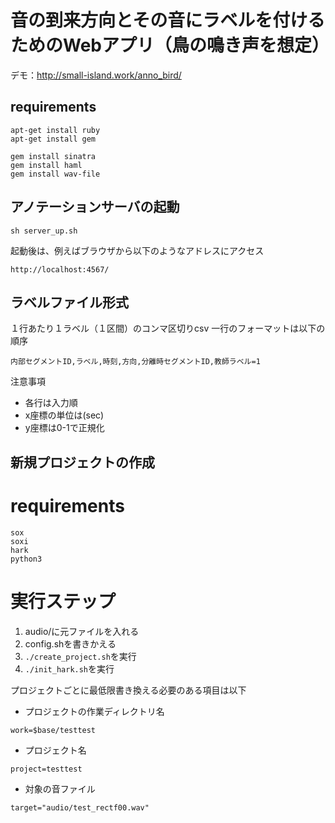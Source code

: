 # 音の到来方向とその音にラベルを付けるためのWebアプリ（鳥の鳴き声を想定）

デモ：http://small-island.work/anno_bird/

requirements
----------------
```
apt-get install ruby
apt-get install gem
```

```
gem install sinatra
gem install haml
gem install wav-file
```

アノテーションサーバの起動
----------------

```
sh server_up.sh
```

起動後は、例えばブラウザから以下のようなアドレスにアクセス
```
http://localhost:4567/
```

ラベルファイル形式
----------------
１行あたり１ラベル（１区間）のコンマ区切りcsv
一行のフォーマットは以下の順序

```内部セグメントID,ラベル,時刻,方向,分離時セグメントID,教師ラベル=1```

注意事項
- 各行は入力順
- x座標の単位は(sec)
- y座標は0-1で正規化


新規プロジェクトの作成
----------------
requirements
=======

```
sox
soxi
hark
python3
```

実行ステップ
=======
1. audio/に元ファイルを入れる
2. config.shを書きかえる
3. `./create_project.sh`を実行
3. `./init_hark.sh`を実行

プロジェクトごとに最低限書き換える必要のある項目は以下
- プロジェクトの作業ディレクトリ名
```
work=$base/testtest
```
- プロジェクト名
```
project=testtest
```
- 対象の音ファイル
```
target="audio/test_rectf00.wav"
```
